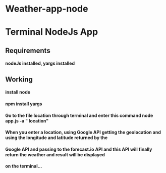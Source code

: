 # Weather-app-node
# Terminal NodeJs  App
## Requirements
#### nodeJs installed, yargs installed 
## Working
#### install node
#### npm install yargs
#### Go to the file location through terminal and enter this command node app.js -a " location"
#### When you enter a location, using Google API getting the geolocation and using the longitude and latitude returned by the
#### Google API and passing to the forecast.io API and this API will finally return the weather and result will be displayed 
#### on the terminal...

